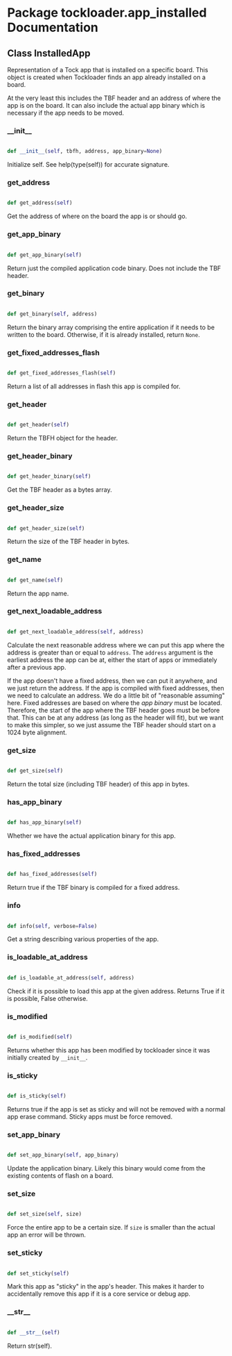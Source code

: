 # Package tockloader.app_installed Documentation

## Class InstalledApp
Representation of a Tock app that is installed on a specific board. This
object is created when Tockloader finds an app already installed on a board.

At the very least this includes the TBF header and an address of where the
app is on the board. It can also include the actual app binary which is
necessary if the app needs to be moved.
### \_\_init\_\_
```py

def __init__(self, tbfh, address, app_binary=None)

```



Initialize self.  See help(type(self)) for accurate signature.


### get\_address
```py

def get_address(self)

```



Get the address of where on the board the app is or should go.


### get\_app\_binary
```py

def get_app_binary(self)

```



Return just the compiled application code binary. Does not include
the TBF header.


### get\_binary
```py

def get_binary(self, address)

```



Return the binary array comprising the entire application if it needs to
be written to the board. Otherwise, if it is already installed, return
`None`.


### get\_fixed\_addresses\_flash
```py

def get_fixed_addresses_flash(self)

```



Return a list of all addresses in flash this app is compiled for.


### get\_header
```py

def get_header(self)

```



Return the TBFH object for the header.


### get\_header\_binary
```py

def get_header_binary(self)

```



Get the TBF header as a bytes array.


### get\_header\_size
```py

def get_header_size(self)

```



Return the size of the TBF header in bytes.


### get\_name
```py

def get_name(self)

```



Return the app name.


### get\_next\_loadable\_address
```py

def get_next_loadable_address(self, address)

```



Calculate the next reasonable address where we can put this app where
the address is greater than or equal to `address`. The `address`
argument is the earliest address the app can be at, either the start of
apps or immediately after a previous app.

If the app doesn't have a fixed address, then we can put it anywhere,
and we just return the address. If the app is compiled with fixed
addresses, then we need to calculate an address. We do a little bit of
"reasonable assuming" here. Fixed addresses are based on where the _app
binary_ must be located. Therefore, the start of the app where the TBF
header goes must be before that. This can be at any address (as long as
the header will fit), but we want to make this simpler, so we just
assume the TBF header should start on a 1024 byte alignment.


### get\_size
```py

def get_size(self)

```



Return the total size (including TBF header) of this app in bytes.


### has\_app\_binary
```py

def has_app_binary(self)

```



Whether we have the actual application binary for this app.


### has\_fixed\_addresses
```py

def has_fixed_addresses(self)

```



Return true if the TBF binary is compiled for a fixed address.


### info
```py

def info(self, verbose=False)

```



Get a string describing various properties of the app.


### is\_loadable\_at\_address
```py

def is_loadable_at_address(self, address)

```



Check if it is possible to load this app at the given address. Returns
True if it is possible, False otherwise.


### is\_modified
```py

def is_modified(self)

```



Returns whether this app has been modified by tockloader since it was
initially created by `__init__`.


### is\_sticky
```py

def is_sticky(self)

```



Returns true if the app is set as sticky and will not be removed with
a normal app erase command. Sticky apps must be force removed.


### set\_app\_binary
```py

def set_app_binary(self, app_binary)

```



Update the application binary. Likely this binary would come from the
existing contents of flash on a board.


### set\_size
```py

def set_size(self, size)

```



Force the entire app to be a certain size. If `size` is smaller than the
actual app an error will be thrown.


### set\_sticky
```py

def set_sticky(self)

```



Mark this app as "sticky" in the app's header. This makes it harder to
accidentally remove this app if it is a core service or debug app.


### \_\_str\_\_
```py

def __str__(self)

```



Return str(self).



